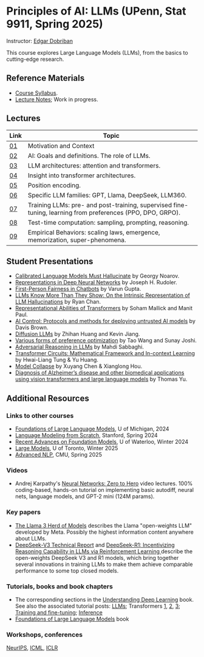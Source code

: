 # Principles of AI: LLMs (UPenn, Stat 9911, Spring 2025)

Instructor: [Edgar Dobriban](https://statistics.wharton.upenn.edu/profile/dobriban/)

This course explores Large Language Models (LLMs), from the basics to cutting-edge research. 

## Reference Materials
- [Course Syllabus](https://github.com/dobriban/Principles-of-AI-LLMs/blob/main/syllabus.pdf). 
- [Lecture  Notes](https://github.com/dobriban/Principles-of-AI-LLMs/blob/main/Lec/Stat_9911_Principles_of_AI.pdf); Work in progress.

## Lectures

| Link | Topic |
|------|------------------------------------------------------------|
| [01](https://github.com/dobriban/Principles-of-AI-LLMs/blob/main/Lec/Stat_9911_Lec_01.pdf) | Motivation and Context |
| [02](https://github.com/dobriban/Principles-of-AI-LLMs/blob/main/Lec/Stat_9911_Lec_02.pdf) | AI: Goals and definitions. The role of LLMs. |
| [03](https://github.com/dobriban/Principles-of-AI-LLMs/blob/main/Lec/Stat_9911_Lec_03.pdf) | LLM architectures: attention and transformers. |
| [04](https://github.com/dobriban/Principles-of-AI-LLMs/blob/main/Lec/Stat_9911_Lec_04.pdf) | Insight into transformer architectures. |
| [05](https://github.com/dobriban/Principles-of-AI-LLMs/blob/main/Lec/Stat_9911_Lec_05.pdf) | Position encoding. |
| [06](https://github.com/dobriban/Principles-of-AI-LLMs/blob/main/Lec/Stat_9911_Lec_06.pdf) | Specific LLM families: GPT, Llama, DeepSeek, LLM360. |
| [07](https://github.com/dobriban/Principles-of-AI-LLMs/blob/main/Lec/Stat_9911_Lec_07.pdf) | Training LLMs: pre- and post-training, supervised fine-tuning, learning from preferences (PPO, DPO, GRPO). |
| [08](https://github.com/dobriban/Principles-of-AI-LLMs/blob/main/Lec/Stat_9911_Lec_08.pdf) | Test-time computation: sampling, prompting, reasoning. |
| [09](https://github.com/dobriban/Principles-of-AI-LLMs/blob/main/Lec/Stat_9911_Lec_09.pdf) | Empirical Behaviors: scaling laws, emergence, memorization, super-phenomena. |

## Student Presentations

- [Calibrated Language Models Must Hallucinate](https://github.com/dobriban/Principles-of-AI-LLMs/blob/main/Pres/LLM_hallucination_Noarov.pdf) by Georgy Noarov.
- [Representations in Deep Neural Networks](https://github.com/dobriban/Principles-of-AI-LLMs/blob/main/Pres/STAT9911_representations_Rudoler.pdf) by Joseph H. Rudoler.
- [First-Person Fairness in Chatbots](https://github.com/dobriban/Principles-of-AI-LLMs/blob/main/Pres/varun-slides-ppt.pptx) by Varun Gupta.
- [LLMs Know More Than They Show: On the Intrinsic Representation of LLM Hallucinations](https://github.com/dobriban/Principles-of-AI-LLMs/blob/main/Pres/PrinciplesOfAI-class_presentation.pptx) by Ryan Chan.
- [Representational Abilities of Transformers](https://github.com/dobriban/Principles-of-AI-LLMs/blob/main/Pres/transformer-rep.pdf) by Soham Mallick and Manit Paul.
- [AI Control: Protocols and methods for deploying untrusted AI models](https://github.com/dobriban/Principles-of-AI-LLMs/blob/main/Pres/AI_Control.pdf) by Davis Brown.
- [Diffusion LLMs](https://github.com/dobriban/Principles-of-AI-LLMs/blob/main/Pres/Diffusion_LM.pdf) by Zhihan Huang and Kevin Jiang.
- [Various forms of preference optimization](https://github.com/dobriban/Principles-of-AI-LLMs/blob/main/Pres/Preference_optimization.pdf) by Tao Wang and Sunay Joshi.
- [Adversarial Reasoning in LLMs](https://github.com/dobriban/Principles-of-AI-LLMs/blob/main/Pres/Adversarial_Reasoning.pdf) by Mahdi Sabbaghi.
- [Transformer Circuits: Mathematical Framework and In-context Learning](https://github.com/dobriban/Principles-of-AI-LLMs/blob/main/Pres/Transformer_circuits.pdf) by Hwai-Liang Tung & Yu Huang.
- [Model Collapse](https://github.com/dobriban/Principles-of-AI-LLMs/blob/main/Pres/Model_Collapse.pdf) by Xuyang Chen & Xianglong Hou.
- [Diagnosis of Alzheimer’s disease and other biomedical applications using vision transformers and large language models](https://github.com/dobriban/Principles-of-AI-LLMs/blob/main/Pres/Presentation_ThomasYu.pptx) by Thomas Yu.



## Additional Resources
### Links to other courses
- [Foundations of Large Language Models](https://www.dropbox.com/scl/fo/v3jbijgpew64vv77cpwen/h?rlkey=hx1ux02uvhzdpq6tmbvo0bsuk&e=1&dl=0), U of Michigan, 2024
- [Language Modeling from Scratch](https://stanford-cs336.github.io/spring2024/), Stanford, Spring 2024
- [Recent Advances on Foundation Models](https://cs.uwaterloo.ca/~wenhuche/teaching/cs886/), U of Waterloo, Winter 2024
- [Large Models](https://www.cs.toronto.edu/~cmaddis/courses/csc2541_w25/), U of Toronto, Winter 2025
- [Advanced NLP](https://cmu-l3.github.io/anlp-spring2025/), CMU, Spring 2025

### Videos 
- Andrej Karpathy's [Neural Networks: Zero to Hero](https://www.youtube.com/watch?v=VMj-3S1tku0&list=PLAqhIrjkxbuWI23v9cThsA9GvCAUhRvKZ) video lectures. 100% coding-based, hands-on tutorial on implementing basic autodiff, neural nets, language models, and GPT-2 mini (124M params). 

### Key papers
- [The Llama 3 Herd of Models](https://arxiv.org/abs/2407.21783) describes the Llama "open-weights LLM" developed by Meta. Possibly the highest information content anywhere about LLMs.
- [DeepSeek-V3 Technical Report](https://arxiv.org/abs/2412.19437v1) and [DeepSeek-R1: Incentivizing Reasoning Capability in LLMs via Reinforcement Learning
](https://arxiv.org/abs/2501.12948) describe the open-weights DeepSeek V3 and R1 models, which bring together several innovations in training LLMs to make them achieve comparable performance to some top closed models.

### Tutorials, books and book chapters 
- The corresponding sections in the [Understanding Deep Learning](https://udlbook.github.io/udlbook/) book. See also the associated tutorial posts: [LLMs](https://www.borealisai.com/research-blogs/a-high-level-overview-of-large-language-models/); Transformers [1](https://www.borealisai.com/research-blogs/tutorial-14-transformers-i-introduction/), [2](https://www.borealisai.com/research-blogs/tutorial-16-transformers-ii-extensions/), [3](https://www.borealisai.com/research-blogs/tutorial-17-transformers-iii-training/); [Training and fine-tuning](https://www.borealisai.com/research-blogs/training-and-fine-tuning-large-language-models/);  [Inference](https://www.borealisai.com/research-blogs/speeding-up-inference-in-transformers/)
- [Foundations of Large Language Models](https://arxiv.org/abs/2501.09223) book

### Workshops, conferences
[NeurIPS](https://nips.cc/), [ICML](https://icml.cc/), [ICLR](https://iclr.cc/)


